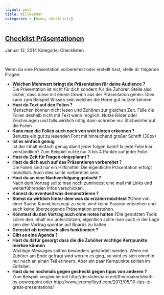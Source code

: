 ```yaml
---
layout: post
title: Willkommen
categories : [home, checklists]
---
```


<h2><a href="#">Checklist Pr&auml;sentationen</a></h2>
<p class="meta"><span class="date">Januar 12, 2014</span><span class="posted"> Kategorie: Checklisten</span></p>
<div style="clear: both;">&nbsp;</div>
<div class="entry">
<p>
Wenn du eine Pr&auml;sentation vorbereitest oder erstellt hast, stelle dir folgende Fragen:<br/>
<ul>
<li><strong>Welchen Mehrwert bringt die Pr&auml;sentation für deine Audience ?</strong><br/>Die Pr&auml;sentation ist nicht für dich sondern f&uuml;r die Zuh&ouml;rer. Stelle also sicher, dass diese mit einem Gewinn aus der Pr&auml;sentation gehen. Dies kann zum Beispiel Wissen sein welches die H&ouml;rer gut nutzen k&ouml;nnen</li>
<li><strong>Hast du Text auf den Folien ?</strong><br/>Menschen k&ouml;nnen nicht lesen und Zuh&ouml;ren zur gleichen Zeit. F&uuml;lle die Folien deshalb nicht mit Text wenn möglich. Nutze Bilder oder Zeichnungen und falls wirklich n&ouml;tig dann schreibe nur Stichw&ouml;rter auf die Folien</li>
<li><strong>Kann man die Folien auch noch von weit hinten erkennen ?</strong><br/>Benutze ein gut zu lesenden Font mit hinreichend gro&szlig;er Schrift (30px)</li>
<li><strong>Ist es einfach genug</strong><br/>Ist der Inhalt einfach genug damit jeder folgen kann? Is jede Folie klar verst&auml;ndlich? Zum Beispiel nutze nur 3 bis 4 Punkte auf jeder Folie.</li>
<li><strong>Hast du Zeit f&uuml;r Fragen eingeplannt ?</strong></li>
<li><strong>Hast du dich auch auf das Pr&auml;sentieren vorbereitet ?</strong><br/>Die Folien sind nur ein Hilfsmittel. Die eigentliche Pr&auml;sentation erfolgt m&uuml;ndlich. Auch dies sollte vorbereitet sein.</li>
<li><strong>Hast du an eine Nachverfolgung gedacht ?</strong><br/>Nach dem Vortrag sollte man noch zumindest eine mail mit Links und weiterf&uuml;hrenden Infos verschicken.</li>
<li><strong>Kannst du eventuell was demonstrieren ?</strong></li>
<li><strong>Stehst du wirklich hinter dem was du erz&auml;len m&ouml;chtest ?</strong>Ohne von einer Sache &unml;berzeugt zu sein, wird keine Passion entstehen und auch keine &uuml;berzeugende Pr&auml;sentation entstehen.</li>
<li><strong>K&ouml;nntest du den Vortrag auch ohne notes halten ?</strong>Die genutzten Tools sollen den Inhalt nur unterst&uuml;tzen, eigentlich sollte man auch in der Lage sein den Vortrag spontan auf Boards zu halten.</li>
<li><strong>Getestet ob technisch alles funktioniert ?</strong></li>
<li><strong>Gibt es eine Agenda ?</strong></li>
<li><strong>Hast du daf&uuml;r gesorgt dass die die Zuh&ouml;her wichtige Kernpunkte merken k&ouml;nnen</strong><br/>Wichtige Messages sollten besonders geh&auml;ndelt werden. Wenn ein Zuh&ouml;rer am Ende gefragt wird worum es ging, so wird es sich ohnehin nur noch an einen Teil erinnern. Aber ein paar Kernpunkte sollten im Einfallen.</li>
<li><strong>Hast du es nochmals gegen gecheckt gegen tipps von anderen ?</strong><br/> Zum Beispiel vergleiche mit http://de.slideshare.net/thecroaker/death-by-powerpoint oder http://www.jeremyfloyd.com/2013/05/10-tips-to-great-presentations/ </li>
</ul>
</p>
</div>
